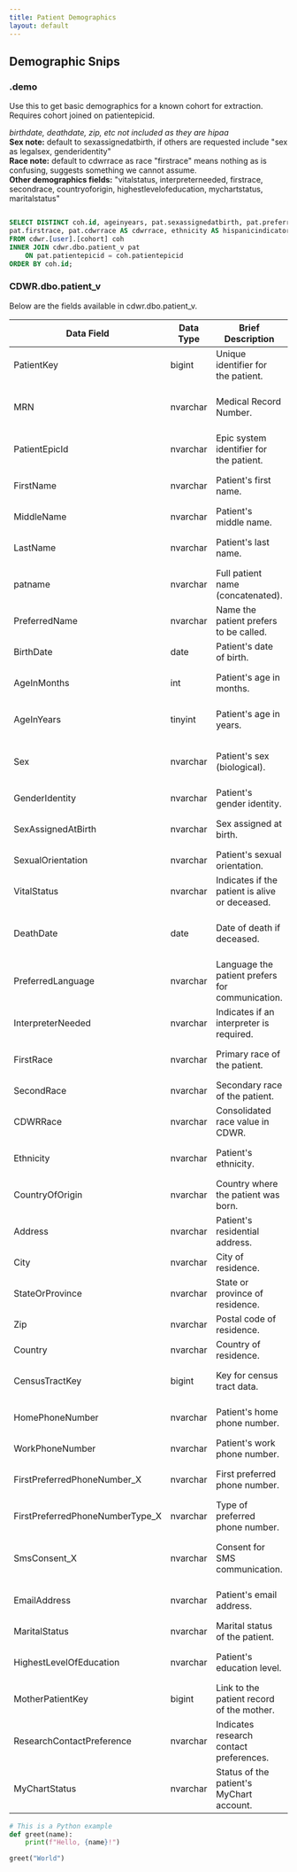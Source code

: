 ```yaml
---
title: Patient Demographics
layout: default
---
```


## Demographic Snips

### .demo
Use this to get basic demographics for a known cohort for extraction. Requires cohort joined on patientepicid.

_birthdate, deathdate, zip, etc not included as they are hipaa_ 
<br>**Sex note:** default to sexassignedatbirth, if others are requested include "sex as legalsex, genderidentity"
<br>**Race note:** default to cdwrrace as race "firstrace" means nothing as is confusing, suggests something we cannot assume.
<br>**Other demographics fields:** "vitalstatus, interpreterneeded, firstrace, secondrace, countryoforigin, highestlevelofeducation, mychartstatus, maritalstatus"


```sql

SELECT DISTINCT coh.id, ageinyears, pat.sexassignedatbirth, pat.preferredlanguage, 
pat.firstrace, pat.cdwrrace AS cdwrrace, ethnicity AS hispanicindicator 
FROM cdwr.[user].[cohort] coh
INNER JOIN cdwr.dbo.patient_v pat
    ON pat.patientepicid = coh.patientepicid
ORDER BY coh.id;

```


### CDWR.dbo.patient_v

Below are the fields available in cdwr.dbo.patient_v. 

| Data Field                      | Data Type   | Brief Description                                      | Important Reminders                          |
|---------------------------------|-------------|-------------------------------------------------------|---------------------------------------------|
| PatientKey                      | bigint      | Unique identifier for the patient.                   | Primary key, used for linking records.      |
| MRN                             | nvarchar    | Medical Record Number.                               | Ensure uniqueness within the system.        |
| PatientEpicId                   | nvarchar    | Epic system identifier for the patient.              | Used for system integration.                |
| FirstName                       | nvarchar    | Patient's first name.                                | Ensure consistent formatting.               |
| MiddleName                      | nvarchar    | Patient's middle name.                               | May be null or blank.                       |
| LastName                        | nvarchar    | Patient's last name.                                 | Ensure consistent formatting.               |
| patname                         | nvarchar    | Full patient name (concatenated).                    | May duplicate `FirstName` and `LastName`.   |
| PreferredName                   | nvarchar    | Name the patient prefers to be called.               | Useful for personalization.                 |
| BirthDate                       | date        | Patient's date of birth.                             | Critical for age calculations.              |
| AgeInMonths                     | int         | Patient's age in months.                             | Derived field, validate against `BirthDate`.|
| AgeInYears                      | tinyint     | Patient's age in years.                              | Derived field, validate against `BirthDate`.|
| Sex                             | nvarchar    | Patient's sex (biological).                         | Ensure alignment with standard codes.       |
| GenderIdentity                  | nvarchar    | Patient's gender identity.                          | Allow for diverse values.                   |
| SexAssignedAtBirth              | nvarchar    | Sex assigned at birth.                              | Use for clinical or research contexts.      |
| SexualOrientation               | nvarchar    | Patient's sexual orientation.                       | Ensure confidentiality.                     |
| VitalStatus                     | nvarchar    | Indicates if the patient is alive or deceased.      | Align with system definitions.              |
| DeathDate                       | date        | Date of death if deceased.                          | Ensure consistency with `VitalStatus`.      |
| PreferredLanguage               | nvarchar    | Language the patient prefers for communication.     | Useful for patient interactions.            |
| InterpreterNeeded               | nvarchar    | Indicates if an interpreter is required.            | Important for clinical workflows.           |
| FirstRace                       | nvarchar    | Primary race of the patient.                        | Follow standard coding systems.             |
| SecondRace                      | nvarchar    | Secondary race of the patient.                      | Optional, if applicable.                    |
| CDWRRace                        | nvarchar    | Consolidated race value in CDWR.                    | Use for reporting purposes.                 |
| Ethnicity                       | nvarchar    | Patient's ethnicity.                                | Follow standard coding systems.             |
| CountryOfOrigin                 | nvarchar    | Country where the patient was born.                 | May be null or blank.                       |
| Address                         | nvarchar    | Patient's residential address.                      | Ensure current and complete.                |
| City                            | nvarchar    | City of residence.                                  | Derived from `Address`.                     |
| StateOrProvince                 | nvarchar    | State or province of residence.                     | Derived from `Address`.                     |
| Zip                             | nvarchar    | Postal code of residence.                           | Derived from `Address`.                     |
| Country                         | nvarchar    | Country of residence.                               | Derived from `Address`.                     |
| CensusTractKey                  | bigint      | Key for census tract data.                         | Used for demographic analyses.              |
| HomePhoneNumber                 | nvarchar    | Patient's home phone number.                       | Ensure phone number formatting.             |
| WorkPhoneNumber                 | nvarchar    | Patient's work phone number.                       | Optional, if provided.                      |
| FirstPreferredPhoneNumber_X     | nvarchar    | First preferred phone number.                      | Useful for contact purposes.                |
| FirstPreferredPhoneNumberType_X | nvarchar    | Type of preferred phone number.                    | E.g., mobile, home, work.                   |
| SmsConsent_X                    | nvarchar    | Consent for SMS communication.                     | Ensure compliance with privacy policies.    |
| EmailAddress                    | nvarchar    | Patient's email address.                           | Validate for communication purposes.        |
| MaritalStatus                   | nvarchar    | Marital status of the patient.                     | Optional field.                             |
| HighestLevelOfEducation          | nvarchar    | Patient's education level.                         | Useful for demographic insights.            |
| MotherPatientKey                | bigint      | Link to the patient record of the mother.          | Key for family relationship data.           |
| ResearchContactPreference       | nvarchar    | Indicates research contact preferences.            | Ensure compliance with opt-in policies.     |
| MyChartStatus                   | nvarchar    | Status of the patient's MyChart account.           | Track portal access activity.               |


```python
# This is a Python example
def greet(name):
    print(f"Hello, {name}!")

greet("World")

